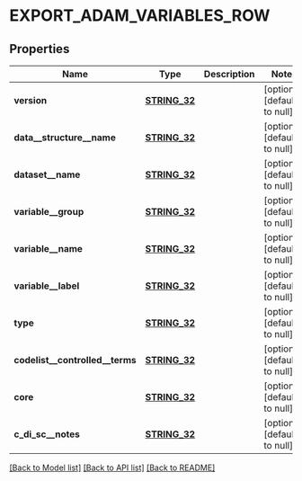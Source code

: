# EXPORT_ADAM_VARIABLES_ROW

## Properties
Name | Type | Description | Notes
------------ | ------------- | ------------- | -------------
**version** | [**STRING_32**](STRING_32.md) |  | [optional] [default to null]
**data__structure__name** | [**STRING_32**](STRING_32.md) |  | [optional] [default to null]
**dataset__name** | [**STRING_32**](STRING_32.md) |  | [optional] [default to null]
**variable__group** | [**STRING_32**](STRING_32.md) |  | [optional] [default to null]
**variable__name** | [**STRING_32**](STRING_32.md) |  | [optional] [default to null]
**variable__label** | [**STRING_32**](STRING_32.md) |  | [optional] [default to null]
**type** | [**STRING_32**](STRING_32.md) |  | [optional] [default to null]
**codelist__controlled__terms** | [**STRING_32**](STRING_32.md) |  | [optional] [default to null]
**core** | [**STRING_32**](STRING_32.md) |  | [optional] [default to null]
**c_di_sc__notes** | [**STRING_32**](STRING_32.md) |  | [optional] [default to null]

[[Back to Model list]](../README.md#documentation-for-models) [[Back to API list]](../README.md#documentation-for-api-endpoints) [[Back to README]](../README.md)


